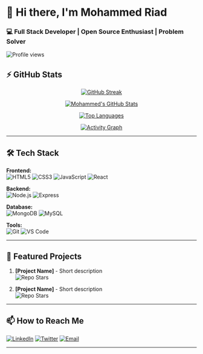 # 👋 Hi there, I'm Mohammed Riad 

### 💻 Full Stack Developer | Open Source Enthusiast | Problem Solver
![Profile views](https://komarev.com/ghpvc/?username=Mohammedriad12&style=flat-square&color=green)
## ⚡ GitHub Stats

<div align="center">

[![GitHub Streak](https://streak-stats.demolab.com/?user=Mohammedriad12&theme=default)](https://git.io/streak-stats)

[![Mohammed's GitHub Stats](https://github-readme-stats.vercel.app/api?username=Mohammedriad12&show_icons=true&theme=algolia&hide_border=true)](https://github.com/anuraghazra/github-readme-stats)

[![Top Languages](https://github-readme-stats.vercel.app/api/top-langs/?username=Mohammedriad12&layout=compact&theme=algolia&hide_border=true)](https://github.com/anuraghazra/github-readme-stats)

[![Activity Graph](https://github-readme-activity-graph.vercel.app/graph?username=Mohammedriad12&theme=xcode&hide_border=true&area=true)](https://github.com/ashutosh00710/github-readme-activity-graph)

</div>

---

## 🛠️ Tech Stack

**Frontend:**  
![HTML5](https://img.shields.io/badge/-HTML5-E34F26?style=flat&logo=html5&logoColor=white)
![CSS3](https://img.shields.io/badge/-CSS3-1572B6?style=flat&logo=css3)
![JavaScript](https://img.shields.io/badge/-JavaScript-F7DF1E?style=flat&logo=javascript&logoColor=black)
![React](https://img.shields.io/badge/-React-61DAFB?style=flat&logo=react&logoColor=black)

**Backend:**  
![Node.js](https://img.shields.io/badge/-Node.js-339933?style=flat&logo=node.js&logoColor=white)
![Express](https://img.shields.io/badge/-Express-000000?style=flat&logo=express&logoColor=white)

**Database:**  
![MongoDB](https://img.shields.io/badge/-MongoDB-47A248?style=flat&logo=mongodb&logoColor=white)
![MySQL](https://img.shields.io/badge/-MySQL-4479A1?style=flat&logo=mysql&logoColor=white)

**Tools:**  
![Git](https://img.shields.io/badge/-Git-F05032?style=flat&logo=git&logoColor=white)
![VS Code](https://img.shields.io/badge/-VS%20Code-007ACC?style=flat&logo=visual-studio-code)

---

## 🌟 Featured Projects

1. **[Project Name]** - Short description  
   ![Repo Stars](https://img.shields.io/github/stars/Mohammedriad12/repo?style=social)

2. **[Project Name]** - Short description  
   ![Repo Stars](https://img.shields.io/github/stars/Mohammedriad12/repo?style=social)

---

## 📫 How to Reach Me

[![LinkedIn](https://img.shields.io/badge/-LinkedIn-0A66C2?style=flat&logo=linkedin)](https://linkedin.com/in/yourprofile)
[![Twitter](https://img.shields.io/badge/-Twitter-1DA1F2?style=flat&logo=twitter)](https://twitter.com/yourhandle)
[![Email](https://img.shields.io/badge/-Email-D14836?style=flat&logo=gmail)](mailto:youremail@example.com)

---
